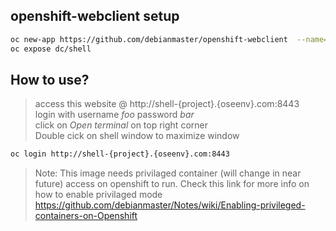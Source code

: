 ## openshift-webclient setup
```sh
oc new-app https://github.com/debianmaster/openshift-webclient  --name='shell'
oc expose dc/shell
```

## How to use?
> access this website @    http://shell-{project}.{oseenv}.com:8443   
> login with username    *foo*   password  *bar*  
> click on *Open terminal*  on top right corner  
> Double cick on shell window to maximize window  

```sh
oc login http://shell-{project}.{oseenv}.com:8443
```





>  Note:   This image needs privilaged container (will change in near future)  access on openshift to run.
Check this link for more info on how to enable privilaged mode https://github.com/debianmaster/Notes/wiki/Enabling-privileged-containers-on-Openshift

